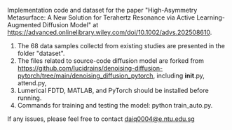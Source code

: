 Implementation code and dataset for the paper "High-Asymmetry Metasurface: A New Solution for Terahertz Resonance via Active Learning-Augmented Diffusion Model" at https://advanced.onlinelibrary.wiley.com/doi/10.1002/advs.202508610.

1. The 68 data samples collectd from existing studies are presented in the folder "dataset".
2. The files related to source-code diffusion model are forked from https://github.com/lucidrains/denoising-diffusion-pytorch/tree/main/denoising_diffusion_pytorch, including __init__.py, attend.py, 
3. Lumerical FDTD, MATLAB, and PyTorch should be installed before running.
4. Commands for training and testing the model: python train_auto.py.

If any issues, please feel free to contact daiq0004@e.ntu.edu.sg
